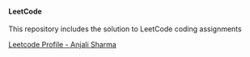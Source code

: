 #### LeetCode

This repository includes the solution to LeetCode coding assignments 

[Leetcode Profile - Anjali Sharma](https://leetcode.com/anjalisharmaa/)
